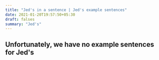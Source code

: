 ```yaml
---
title: "Jed's in a sentence | Jed's example sentences"
date: 2021-01-20T19:57:50+05:30
draft: falses
summary: "Jed's"
---
```

## Unfortunately, we have no example sentences for Jed's                 
